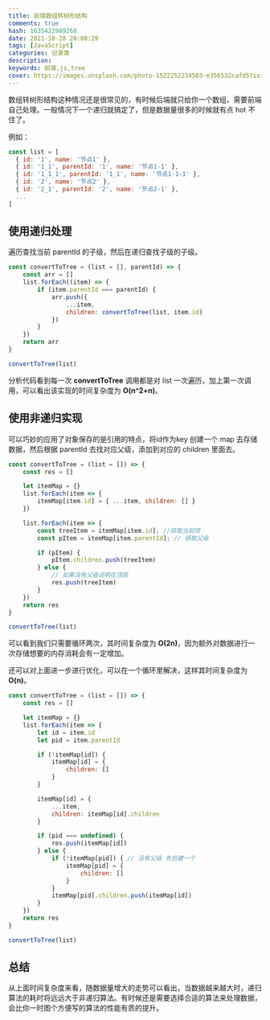 ```yaml
---
title: 前端数组转树形结构
comments: true
hash: 1635422909268
date: 2021-10-28 20:08:29
tags: [JavaScript]
categories: 记录类
description:
keywords: 前端,js,tree
cover: https://images.unsplash.com/photo-1522252234503-e356532cafd5?ixid=Mnw4OTgyNHwwfDF8c2VhcmNofDd8fGNvZGV8ZW58MHx8fHwxNjQ5NjY5MTgw&ixlib=rb-1.2.1&w=750&dpi=2
---
```

数组转树形结构这种情况还是很常见的，有时候后端就只给你一个数组，需要前端自己处理。一般情况下一个递归就搞定了，但是数据量很多的时候就有点 hot 不住了。
<!-- more -->
例如：
``` js
const list = [
  { id: '1', name: '节点1' },
  { id: '1_1', parentId: '1', name: '节点1-1' },
  { id: '1_1_1', parentId: '1_1', name: '节点1-1-1' },
  { id: '2', name: '节点2' },
  { id: '2_1', parentId: '2', name: '节点2-1' },
  ...
]
```
## 使用递归处理
遍历查找当前 parentId 的子级，然后在递归查找子级的子级。
``` js
const convertToTree = (list = [], parentId) => {
    const arr = []
    list.forEach((item) => {
        if (item.parentId === parentId) {
            arr.push({
                ...item,
                children: convertToTree(list, item.id)
            })
        }
    })
    return arr
}

convertToTree(list)
```
分析代码看到每一次 **convertToTree** 调用都是对 list 一次遍历，加上第一次调用，可以看出该实现的时间复杂度为 **O(n^2+n)**。

## 使用非递归实现

可以巧妙的应用了对象保存的是引用的特点，将id作为key 创建一个 map 去存储数据，然后根据 parentId 去找对应父级，添加到对应的 children 里面去。
``` js
const convertToTree = (list = []) => {
    const res = []

    let itemMap = {}
    list.forEach(item => {
        itemMap[item.id] = { ...item, children: [] }
    })

    list.forEach(item => {
        const treeItem = itemMap[item.id]; //获取当前项
        const pItem = itemMap[item.parentId]; // 获取父级

        if (pItem) {
            pItem.children.push(treeItem)
        } else {
            // 如果没有父级说明在顶层
            res.push(treeItem)
        }
    })
    return res
}

convertToTree(list)
```
可以看到我们只需要循环两次，其时间复杂度为 **O(2n)**，因为额外对数据进行一次存储想要的内存消耗会有一定增加。

还可以对上面进一步进行优化，可以在一个循环里解决，这样其时间复杂度为 **O(n)**。
``` js
const convertToTree = (list = []) => {
    const res = []

    let itemMap = {}
    list.forEach(item => {
        let id = item.id
        let pid = item.parentId

        if (!itemMap[id]) {
            itemMap[id] = {
                children: []
            }
        }

        itemMap[id] = {
            ...item,
            children: itemMap[id].children 
        }

        if (pid === undefined) {
            res.push(itemMap[id])
        } else {
            if (!itemMap[pid]) { // 没有父级 先创建一个
                itemMap[pid] = {
                    children: []
                }
            }
            itemMap[pid].children.push(itemMap[id])
        }
    })
    return res
}

convertToTree(list)
```
## 总结
从上面时间复杂度来看，随数据量增大的走势可以看出，当数据越来越大时，递归算法的耗时将远远大于非递归算法。有时候还是需要选择合适的算法来处理数据，会比你一时图个方便写的算法的性能有质的提升。